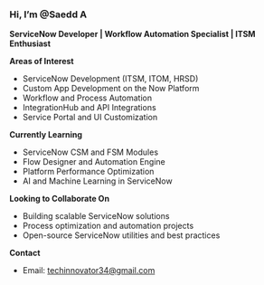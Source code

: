 ### Hi, I’m @Saedd A  
**ServiceNow Developer | Workflow Automation Specialist | ITSM Enthusiast**


**Areas of Interest**  
- ServiceNow Development (ITSM, ITOM, HRSD)  
- Custom App Development on the Now Platform  
- Workflow and Process Automation  
- IntegrationHub and API Integrations  
- Service Portal and UI Customization  

**Currently Learning**  
- ServiceNow CSM and FSM Modules  
- Flow Designer and Automation Engine  
- Platform Performance Optimization  
- AI and Machine Learning in ServiceNow  

**Looking to Collaborate On**  
- Building scalable ServiceNow solutions  
- Process optimization and automation projects  
- Open-source ServiceNow utilities and best practices  

**Contact**  
- Email: techinnovator34@gmail.com  
